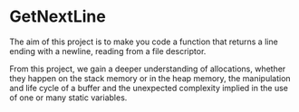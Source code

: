 # GetNextLine
The aim of this project is to make you code a function that returns a line ending with a newline, reading from a file descriptor.

From this project, we gain a deeper understanding of allocations, whether they happen on the stack memory or in the heap memory, the manipulation and life cycle of a buffer and the unexpected complexity implied in the use of one or many static variables.
